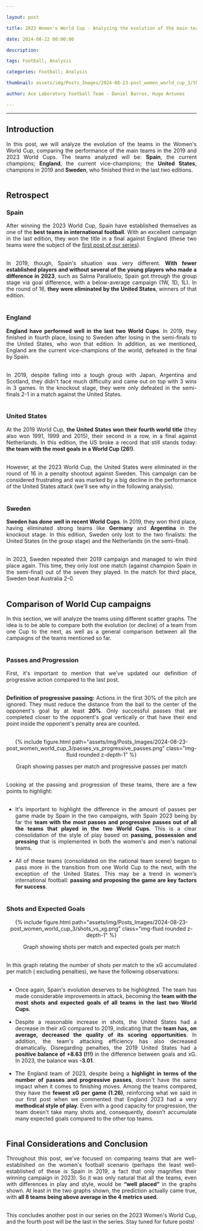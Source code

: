 ```yaml
---

layout: post

title: 2023 Women's World Cup - Analyzing the evolution of the main teams

date: 2024-08-22 00:00:00

description:

tags: Football; Analysis

categories: Football; Analysis

thumbnail: assets/img/Posts_Images/2024-08-23-post_women_world_cup_3/thumb_women_world_cup.png

author: Ace Laboratory Football Team - Daniel Barros, Hugo Antunes

---
```


---

<h2><b>Introduction</b></h2>
  

<div  style="text-align: justify">

In this post, we will analyze the evolution of the teams in the Women's World Cup, comparing the performance of the main teams in the 2019 and 2023 World Cups. The teams analyzed will be: <b>Spain</b>, the current champions; <b>England</b>, the current vice-champions; the <b>United States</b>, champions in 2019 and <b>Sweden</b>, who finished third in the last two editions. <br/><br/>

<h2> <b>Retrospect</b> </h2>

<h3> <b>Spain</b> </h3>

After winning the 2023 World Cup, Spain have established themselves as one of the<b> best teams in international football</b>. With an excellent campaign in the last edition, they won the title in a final against England (these two teams were the subject of the <a  href = "https://ac3lab.github.io/blog/2024/post_women_world_cup_1_en/"> first post of our series</a>). <br/><br/>

In 2019, though, Spain's situation was very different. <b>With fewer established players and without several of the young players who made a difference in 2023</b>, such as Salma Paralluelo, Spain got through the group stage via goal difference, with a below-average campaign (1W, 1D, 1L). In the round of 16, <b>they were eliminated by the United States</b>, winners of that edition. <br/><br/>

 
<h3> <b>England</b> </h3>

<b>England have performed well in the last two World Cups</b>. In 2019, they finished in fourth place, losing to Sweden after losing in the semi-finals to the United States, who won that edition. In addition, as we mentioned, England are the current vice-champions of the world, defeated in the final by Spain. <br/><br/>

In 2019, despite falling into a tough group with Japan, Argentina and Scotland, they didn't face much difficulty and came out on top with 3 wins in 3 games. In the knockout stage, they were only defeated in the semi-finals 2-1 in a match against the United States. <br/><br/>


<h3> <b>United States</b> </h3>

At the 2019 World Cup, <b>the United States won their fourth world title</b> (they also won 1991, 1999 and 2015), their second in a row, in a final against Netherlands. In this edition, the US broke a record that still stands today: <b>the team with the most goals in a World Cup (26!)</b>. <br/><br/>

However, at the 2023 World Cup, the United States were eliminated in the round of 16 in a penalty shootout against Sweden. This campaign can be considered frustrating and was marked by a big decline in the performance of the United States attack (we'll see why in the following analysis). <br/><br/>

<h3> <b>Sweden</b> </h3>

<b>Sweden has done well in recent World Cups</b>. In 2019, they won third place, having eliminated strong teams like <b>Germany</b> and <b>Argentina</b> in the knockout stage. In this edition, Sweden only lost to the two finalists: the United States (in the group stage) and the Netherlands (in the semi-final). <br/><br/>

In 2023, Sweden repeated their 2019 campaign and managed to win third place again. This time, they only lost one match (against champion Spain in the semi-final) out of the seven they played. In the match for third place, Sweden beat Australia 2-0. <br/><br/>

<h2> <b>Comparison of World Cup campaigns</b> </h2>

In this section, we will analyze the teams using different scatter graphs. The idea is to be able to compare both the evolution (or decline) of a team from one Cup to the next, as well as a general comparison between all the campaigns of the teams mentioned so far. <br/><br/>

<h3> <b>Passes and Progression</b> </h3>

First, it's important to mention that we've updated our definition of progressive action compared to the last post. <br/><br/>

<b>Definition of progressive passing:</b> Actions in the first 30% of the pitch are ignored. They must reduce the distance from the ball to the center of the opponent's goal by at least <b>20%</b>. Only successful passes that are completed closer to the opponent's goal vertically or that have their end point inside the opponent's penalty area are counted. <br/><br/>

<div  style="width: 100%; margin: 0 auto; text-align: center;">

{% include figure.html path="assets/img/Posts_Images/2024-08-23-post_women_world_cup_3/passes_vs_progressive_passes.png" class="img-fluid rounded z-depth-1" %}

</div>

<center>Graph showing passes per match and progressive passes per match<br/><br/></center>


Looking at the passing and progression of these teams, there are a few points to highlight: <br/><br/>

- It's important to highlight the difference in the amount of passes per game made by Spain in the two campaigns, with Spain 2023 being by far the <b>team with the most passes and progressive passes out of all the teams that played in the two World Cups</b>. This is a clear consolidation of the style of play based on <b>passing, possession and pressing</b> that is implemented in both the women's and men's national teams. <br/><br/>
- All of these teams (consolidated on the national team scene) began to pass more in the transition from one World Cup to the next, with the exception of the United States. This may be a trend in women's international football: <b>passing and proposing the game are key factors for success</b>. <br/><br/>

<h3> <b>Shots and Expected Goals </b></h3>


<div  style="width: 100%; margin: 0 auto; text-align: center;">

{% include figure.html path="assets/img/Posts_Images/2024-08-23-post_women_world_cup_3/shots_vs_xg.png" class="img-fluid rounded z-depth-1" %}

</div>

<center> Graph showing shots per match and expected goals per match <br/><br/></center>

In this graph relating the number of shots per match to the xG accumulated per match ( excluding penalties), we have the following observations: <br/><br/>
 
- Once again, Spain's evolution deserves to be highlighted. The team has made considerable improvements in attack, becoming the <b>team with the most shots and expected goals of all teams in the last two World Cups</b>. <br/><br/>
- Despite a reasonable increase in shots, the United States had a decrease in their xG compared to 2019, indicating that the <b>team has, on average, decreased the quality of its scoring opportunities</b>. In addition, the team's attacking efficiency has also decreased dramatically. Disregarding penalties, the 2019 United States had a <b>positive balance of +8.63 (!!!) </b>in the difference between goals and xG. In 2023, the balance was<b> -3.01</b>. <br/><br/>
- The England team of 2023, despite being a <b>highlight in terms of the number of passes and progressive passes</b>, doesn't have the same impact when it comes to finishing moves. Among the teams compared, they have the <b>fewest xG per game (1.26)</b>, reinforcing what we said in our first post when we commented that England 2023 had a very <b>methodical style of play</b>. Even with a good capacity for progression, the team doesn't take many shots and, consequently, doesn't accumulate many expected goals compared to the other top teams. <br/><br/>


<h2> <b>Final Considerations and Conclusion</b></h2>

Throughout this post, we've focused on comparing teams that are well-established on the women's football scenario (perhaps the least well-established of these is Spain in 2019, a fact that only magnifies their winning campaign in 2023). So it was only natural that all the teams, even with differences in play and style, would be <b>“well placed”</b> in the graphs shown. At least in the two graphs shown, the prediction actually came true, with <b>all 8 teams being above average in the 4 metrics used</b>. <br/><br/>

This concludes another post in our series on the 2023 Women's World Cup, and the fourth post will be the last in the series. Stay tuned for future posts! <br/><br/>



<div>

